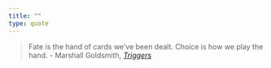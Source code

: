 ```yaml
---
title: ""
type: quote
---
```


> Fate is the hand of cards we’ve been dealt. Choice is how we play the hand. - Marshall Goldsmith, *[Triggers](Triggers.md)*